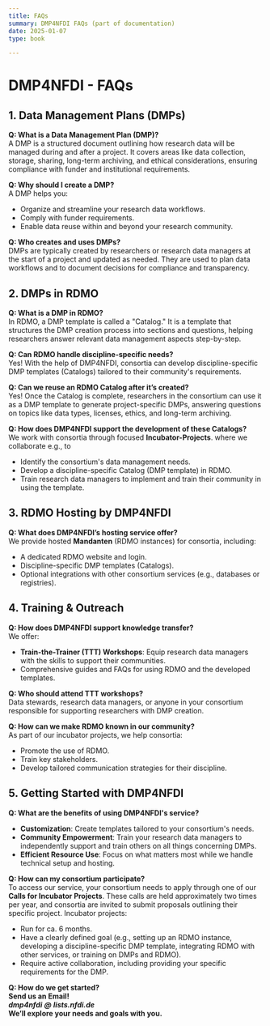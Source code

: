 ```yaml
---
title: FAQs
summary: DMP4NFDI FAQs (part of documentation)
date: 2025-01-07
type: book

---    
```


# **DMP4NFDI - FAQs**


## **1. Data Management Plans (DMPs)**

**Q: What is a Data Management Plan (DMP)?**  
A DMP is a structured document outlining how research data will be managed during and after a project. It covers areas like data collection, storage, sharing, long-term archiving, and ethical considerations, ensuring compliance with funder and institutional requirements.

**Q: Why should I create a DMP?**  
A DMP helps you:  
- Organize and streamline your research data workflows.  
- Comply with funder requirements.  
- Enable data reuse within and beyond your research community.  

**Q: Who creates and uses DMPs?**  
DMPs are typically created by researchers or research data managers at the start of a project and updated as needed. They are used to plan data workflows and to document decisions for compliance and transparency.


## **2. DMPs in RDMO**

**Q: What is a DMP in RDMO?**  
In RDMO, a DMP template is called a "Catalog." It is a template that structures the DMP creation process into sections and questions, helping researchers answer relevant data management aspects step-by-step.

**Q: Can RDMO handle discipline-specific needs?**  
Yes! With the help of DMP4NFDI, consortia can develop discipline-specific DMP templates (Catalogs) tailored to their community's requirements.

**Q: Can we reuse an RDMO Catalog after it’s created?**  
Yes! Once the Catalog is complete, researchers in the consortium can use it as a DMP template to generate project-specific DMPs, answering questions on topics like data types, licenses, ethics, and long-term archiving.

**Q: How does DMP4NFDI support the development of these Catalogs?**  
We work with consortia through focused **Incubator-Projects**. 
where we collaborate e.g., to 
- Identify the consortium's data management needs.  
- Develop a discipline-specific Catalog (DMP template) in RDMO.  
- Train research data managers to implement and train their community in using the template. 


## **3. RDMO Hosting by DMP4NFDI**

**Q: What does DMP4NFDI’s hosting service offer?**  
We provide hosted **Mandanten** (RDMO instances) for consortia, including:  
- A dedicated RDMO website and login.  
- Discipline-specific DMP templates (Catalogs).  
- Optional integrations with other consortium services (e.g., databases or registries).


## **4. Training & Outreach**

**Q: How does DMP4NFDI support knowledge transfer?**  
We offer:  
- **Train-the-Trainer (TTT) Workshops**: Equip research data managers with the skills to support their communities.  
- Comprehensive guides and FAQs for using RDMO and the developed templates.

**Q: Who should attend TTT workshops?**  
Data stewards, research data managers, or anyone in your consortium responsible for supporting researchers with DMP creation.

**Q: How can we make RDMO known in our community?**  
As part of our incubator projects, we help consortia:  
- Promote the use of RDMO.  
- Train key stakeholders.  
- Develop tailored communication strategies for their discipline.


## **5. Getting Started with DMP4NFDI**

**Q: What are the benefits of using DMP4NFDI's service?**  
- **Customization**: Create templates tailored to your consortium's needs.  
- **Community Empowerment**: Train your research data managers to independently support and train others on all things concerning DMPs.  
- **Efficient Resource Use**: Focus on what matters most while we handle technical setup and hosting.

**Q: How can my consortium participate?**  
To access our service, your consortium needs to apply through one of our **Calls for Incubator Projects**. These calls are held approximately two times per year, and consortia are invited to submit proposals outlining their specific project. 
Incubator projects:   
- Run for ca. 6 months.  
- Have a clearly defined goal (e.g., setting up an RDMO instance, developing a discipline-specific DMP template, integrating RDMO with other services, or training on DMPs and RDMO).  
- Require active collaboration, including providing your specific requirements for the DMP.

**Q: How do we get started?**  
**Send us an Email!** <br>
***dmp4nfdi*** ***@*** ***lists.nfdi.de***<br>
**We’ll explore your needs and goals with you.**
